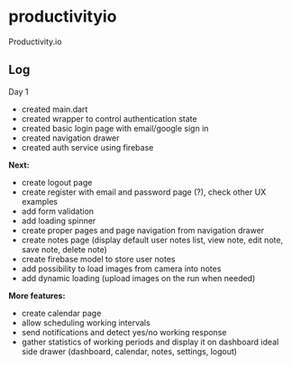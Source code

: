 # productivityio

Productivity.io

## Log

Day 1

- created main.dart
- created wrapper to control authentication state
- created basic login page with email/google sign in
- created navigation drawer
- created auth service using firebase

**Next:**

- create logout page
- create register with email and password page (?), check other UX examples
- add form validation
- add loading spinner
- create proper pages and page navigation from navigation drawer
- create notes page (display default user notes list, view note, edit note,
  save note, delete note)
- create firebase model to store user notes
- add possibility to load images from camera into notes
- add dynamic loading (upload images on the run when needed)

**More features:**

- create calendar page
- allow scheduling working intervals
- send notifications and detect yes/no working response
- gather statistics of working periods and display it on dashboard
  ideal side drawer (dashboard, calendar, notes, settings, logout)